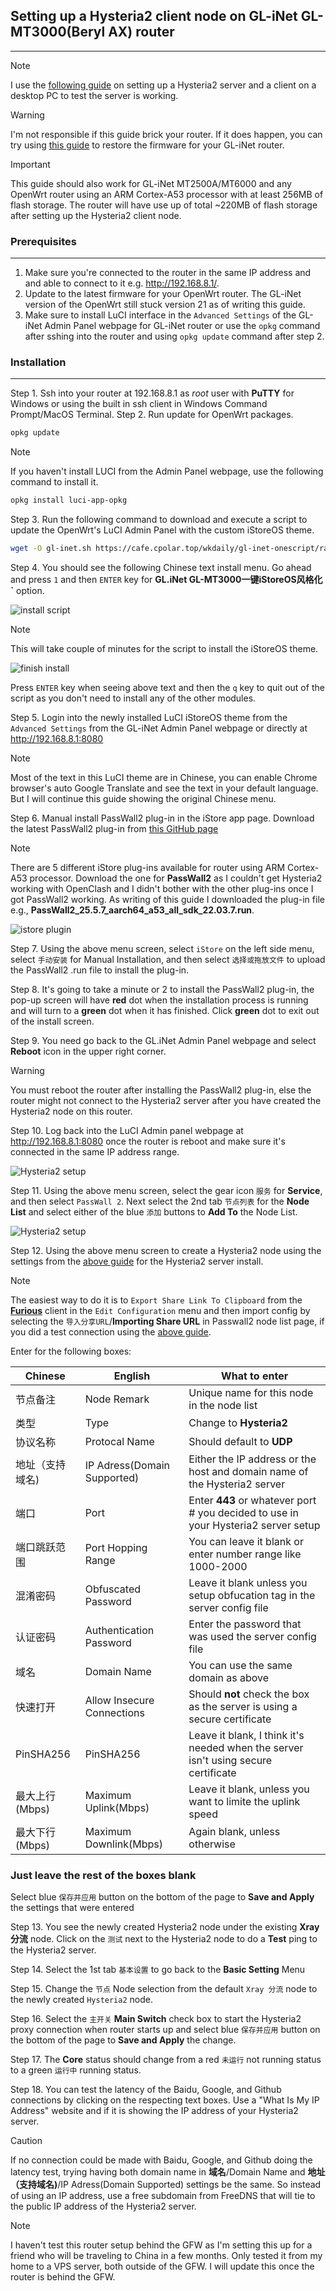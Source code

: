 ## Setting up a Hysteria2 client node on GL-iNet GL-MT3000(Beryl AX) router
___

> [!NOTE]
> I use the [following guide](https://cscot.pages.dev/2023/09/13/hysteria2-furious/) on setting up a Hysteria2 server and a client on a desktop PC to test the server is working.

> [!WARNING]
> I'm not responsible if this guide brick your router. If it does happen, you can try using [this guide](https://docs.gl-inet.com/router/en/3/tutorials/debrick/) to restore the firmware for your GL-iNet router.

> [!IMPORTANT]
> This guide should also work for GL-iNet MT2500A/MT6000 and any OpenWrt router using an ARM Cortex-A53 processor with at least 256MB of flash storage. The router will have use up of total ~220MB of flash storage after setting up the Hysteria2 client node.

### Prerequisites
___
1. Make sure you're connected to the router in the same IP address and and able to connect to it e.g. http://192.168.8.1/.
2. Update to the latest firmware for your OpenWrt router. The GL-iNet version of the OpenWrt still stuck version 21 as of writing this guide.
3. Make sure to install LuCI interface in the `Advanced Settings` of the GL-iNet Admin Panel webpage for GL-iNet router or use the `opkg` command after sshing into the router and using `opkg update` command after step 2.

### Installation
___
Step 1. Ssh into your router at 192.168.8.1 as _root_ user with **PuTTY** for Windows or using the built in ssh client in Windows Command Prompt/MacOS Terminal.
Step 2. Run update for OpenWrt packages.

```bash
opkg update
```
> [!NOTE]
>If you haven't install LUCI from the Admin Panel webpage, use the following command to install it.
```bash
opkg install luci-app-opkg
```

Step 3. Run the following command to download and execute a script to update the OpenWrt's LuCI Admin Panel with the custom iStoreOS theme.

```bash
wget -O gl-inet.sh https://cafe.cpolar.top/wkdaily/gl-inet-onescript/raw/branch/master/gl-inet.sh && chmod +x gl-inet.sh && ./gl-inet.sh
```
Step 4. You should see the following Chinese text install menu. Go ahead and press `1` and then `ENTER` key for **GL.iNet GL-MT3000一键iStoreOS风格化`** option.

![install script](https://github.com/nextrizon/Hysteria2/blob/main/gl-inet.png)

> [!NOTE]
>This will take couple of minutes for the script to install the iStoreOS theme.

![finish install](https://github.com/nextrizon/Hysteria2/blob/main/install-complete.png)

Press `ENTER` key when seeing above text and then the `q` key to quit out of the script as you don't need to install any of the other modules.

Step 5. Login into the newly installed LuCI iStoreOS theme from the `Advanced Settings` from the GL-iNet Admin Panel webpage or directly at http://192.168.8.1:8080

> [!NOTE]
> Most of the text in this LuCI theme are in Chinese, you can enable Chrome browser's auto Google Translate and see the text in your default language.
> But I will continue this guide showing the original Chinese menu.

Step 6. Manual install PassWall2 plug-in in the iStore app page. Download the latest PassWall2 plug-in from [this GitHub page](https://github.com/AUK9527/Are-u-ok/tree/main/apps)
> [!NOTE]
>There are 5 different iStore plug-ins available for router using ARM Cortex-A53 processor. Download the one for **PassWall2** as I couldn't get Hysteria2 working with OpenClash and I didn't bother with the other plug-ins once I got PassWall2 working.
As writing of this guide I downloaded the plug-in file e.g., **PassWall2_25.5.7_aarch64_a53_all_sdk_22.03.7.run**.

![istore plugin](https://github.com/nextrizon/Hysteria2/blob/main/istore.png)

Step 7. Using the above menu screen, select `iStore` on the left side menu, select `手动安装` for Manual Installation, and then select `选择或拖放文件` to upload the PassWall2 .run file to install the plug-in.

Step 8. It's going to take a minute or 2 to install the PassWall2 plug-in, the pop-up screen will have **red** dot when the installation process is running and will turn to a **green** dot when it has finished. Click **green** dot to exit out of the install screen.

Step 9. You need go back to the GL.iNet Admin Panel webpage and select **Reboot** icon in the upper right corner.

> [!WARNING]
> You must reboot the router after installing the PassWall2 plug-in, else the router might not connect to the Hysteria2 server after you have created the Hysteria2 node on this router.

Step 10. Log back into the LuCI Admin panel webpage at http://192.168.8.1:8080 once the router is reboot and make sure it's connected in the same IP address range.

![Hysteria2 setup](https://github.com/nextrizon/Hysteria2/blob/main/Hy2setup.png)

Step 11. Using the above menu screen, select the gear icon `服务` for **Service**, and then select `PassWall 2`. Next select the 2nd tab `节点列表` for the **Node List** and select either of the blue `添加` buttons to **Add To** the Node List.

![Hysteria2 setup](https://github.com/nextrizon/Hysteria2/blob/main/Hy2node.png)

Step 12. Using the above menu screen to create a Hysteria2 node using the settings from the [above guide](https://cscot.pages.dev/2023/09/13/hysteria2-furious/) for the Hysteria2 server install.
> [!NOTE]
>The easiest way to do it is to `Export Share Link To Clipboard` from the **[Furious](https://github.com/LorenEteval/Furious/releases)** client in the `Edit Configuration` menu and then import config by selecting the `导入分享URL`/**Importing Share URL** in Passwall2 node list page, if you did a test connection using the [above guide](https://cscot.pages.dev/2023/09/13/hysteria2-furious/).

Enter for the following boxes:

|Chinese|English|What to enter|
|-------|-------|-------------|
|节点备注|Node Remark|Unique name for this node in the node list|
|类型|Type|Change to **Hysteria2**|
|协议名称|Protocal Name|Should default to **UDP**|
|地址（支持域名)|IP Adress(Domain Supported)|Either the IP address or the host and domain name of the Hysteria2 server|
|端口|Port|Enter **443** or whatever port # you decided to use in your Hysteria2 server setup|
|端口跳跃范围|Port Hopping Range|You can leave it blank or enter number range like 1000-2000|
|混淆密码|Obfuscated Password|Leave it blank unless you setup obfucation tag in the server config file|
|认证密码|Authentication Password|Enter the password that was used the server config file|
|域名|Domain Name|You can use the same domain as above|
|快速打开|Allow Insecure Connections|Should **not** check the box as the server is using a secure certificate|
|PinSHA256|PinSHA256|Leave it blank, I think it's needed when the server isn't using secure certificate|
|最大上行(Mbps)|Maximum Uplink(Mbps)|Leave it blank, unless you want to limite the uplink speed|
|最大下行(Mbps)|Maximum Downlink(Mbps)|Again blank, unless otherwise|
### Just leave the rest of the boxes blank

Select blue `保存并应用` button on the bottom of the page to **Save and Apply** the settings that were entered

Step 13. You see the newly created Hysteria2 node under the existing **Xray 分流** node. Click on the `测试` next to the Hysteria2 node to do a **Test** ping to the Hysteria2 server.

Step 14. Select the 1st tab `基本设置` to go back to the **Basic Setting** Menu

Step 15. Change the `节点` Node selection from the default `Xray 分流` node to the newly created `Hysteria2` node.

Step 16. Select the `主开关` **Main Switch** check box to start the Hysteria2 proxy connection when router starts up and select blue `保存并应用` button on the bottom of the page to **Save and Apply** the change.

Step 17. The **Core** status should change from a red `未运行` not running status to a green `运行中` running status.

Step 18. You can test the latency of the Baidu, Google, and Github connections by clicking on the respecting text boxes. Use a "What Is My IP Address" website and if it is showing the IP address of your Hysteria2 server.

> [!CAUTION]
> If no connection could be made with Baidu, Google, and Github doing the latency test, trying having both domain name in **域名**/Domain Name and **地址（支持域名)**/IP Adress(Domain Supported) settings be the same. So instead of using an IP address, use a free subdomain from FreeDNS that will tie to the public IP address of the Hysteria2 server.

> [!Note]
> I haven't test this router setup behind the GFW as I'm setting this up for a friend who will be traveling to China in a few months. Only tested it from my home to a VPS server, both outside of the GFW. I will update this once the router is behind the GFW.


